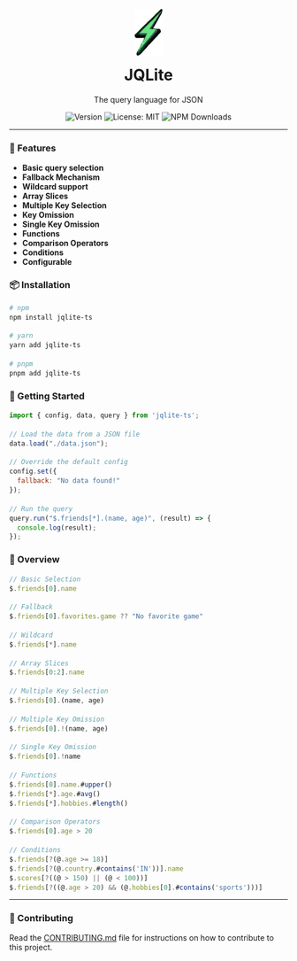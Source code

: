 <div align="center" style="margin-top: 40px">
    <img src="./public/svg-logo-bg-trans-cropped.svg" alt="JQLite Logo" width="50px"/>
    <h1 style="margin-top: 15px;">JQLite</h1>
    <p>The query language for JSON</p>
</div>

<p align="center">
  <img src="https://img.shields.io/npm/v/jqlite-ts?style=flat-square&color=%2358ff4f" alt="Version" />
  <img src="https://img.shields.io/badge/license-MIT-blue.svg?style=flat-square" alt="License: MIT">
  <img src="https://img.shields.io/npm/d18m/jqlite-ts?style=flat-square&color=%23ffea2b"alt="NPM Downloads">
</p>

---

### 🌟 Features

- **Basic query selection**
- **Fallback Mechanism**
- **Wildcard support**
- **Array Slices**
- **Multiple Key Selection**
- **Key Omission**
- **Single Key Omission**
- **Functions**
- **Comparison Operators**
- **Conditions**
- **Configurable**

### 📦 Installation

```sh
# npm
npm install jqlite-ts

# yarn
yarn add jqlite-ts

# pnpm
pnpm add jqlite-ts
```

### 🚀 Getting Started

```js
import { config, data, query } from 'jqlite-ts';

// Load the data from a JSON file
data.load("./data.json");

// Override the default config
config.set({
  fallback: "No data found!"
});

// Run the query
query.run("$.friends[*].(name, age)", (result) => {
  console.log(result);
});

```

### 📌 Overview

```js
// Basic Selection
$.friends[0].name

// Fallback
$.friends[0].favorites.game ?? "No favorite game"

// Wildcard
$.friends[*].name

// Array Slices
$.friends[0:2].name

// Multiple Key Selection
$.friends[0].(name, age)

// Multiple Key Omission
$.friends[0].!(name, age)

// Single Key Omission
$.friends[0].!name

// Functions
$.friends[0].name.#upper()
$.friends[*].age.#avg()
$.friends[*].hobbies.#length()

// Comparison Operators
$.friends[0].age > 20

// Conditions
$.friends[?(@.age >= 18)]
$.friends[?(@.country.#contains('IN'))].name
$.scores[?((@ > 150) || (@ < 100))]
$.friends[?((@.age > 20) && (@.hobbies[0].#contains('sports')))]
```

---

### 📝 Contributing

Read the [CONTRIBUTING.md](/CONTRIBUTING.md) file for instructions on how to contribute to this project.

